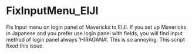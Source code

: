 FixInputMenu_EIJI
=================

Fix Input menu on login panel of Mavericks to EIJI.
If you set up Mavericks in Japanese and you prefer use login panel with fields, you will find input method of login panel always ‘HIRAGANA’. This is so annoying. This script fixed this issue.
